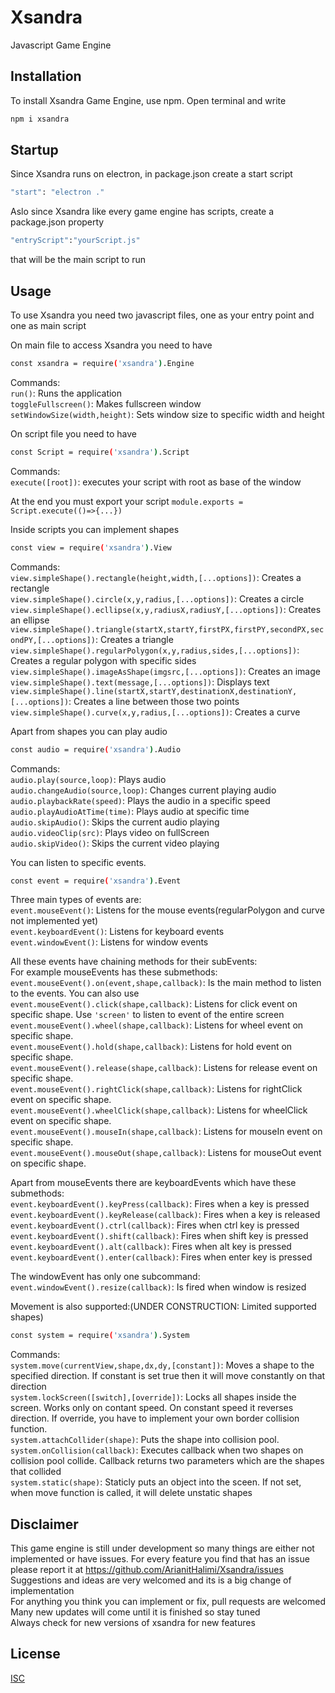 # Xsandra
Javascript Game Engine

## Installation
To install Xsandra Game Engine, use npm.
Open terminal and write
```bash
npm i xsandra
```

## Startup
Since Xsandra runs on electron, in package.json create a start script
```bash
"start": "electron ."
```

Aslo since Xsandra like every game engine has scripts, create a package.json property 
```bash
"entryScript":"yourScript.js"
```
that will be the main script to run

## Usage
To use Xsandra you need two javascript files, one as your entry point and one as main script

On main file to access Xsandra you need to have
```bash
const xsandra = require('xsandra').Engine
```

Commands:  
    ```run()```: Runs the application  
    ```toggleFullscreen()```: Makes fullscreen window  
    ```setWindowSize(width,height)```: Sets window size to specific width and height  

On script file you need to have
```bash
const Script = require('xsandra').Script
```

Commands:  
    ```execute([root])```: executes your script with root as base of the window

At the end you must export your script ```module.exports = Script.execute(()=>{...})```

Inside scripts you can implement shapes
```bash
const view = require('xsandra').View
```

Commands:  
    ```view.simpleShape().rectangle(height,width,[...options])```: Creates a rectangle  
    ```view.simpleShape().circle(x,y,radius,[...options])```: Creates a circle  
    ```view.simpleShape().ecllipse(x,y,radiusX,radiusY,[...options])```: Creates an ellipse  
    ```view.simpleShape().triangle(startX,startY,firstPX,firstPY,secondPX,secondPY,[...options])```: Creates a triangle  
    ```view.simpleShape().regularPolygon(x,y,radius,sides,[...options])```: Creates a regular polygon with specific sides
    ```view.simpleShape().imageAsShape(imgsrc,[...options])```: Creates an image  
    ```view.simpleShape().text(message,[...options])```: Displays text  
    ```view.simpleShape().line(startX,startY,destinationX,destinationY,[...options])```: Creates a line between those two points  
    ```view.simpleShape().curve(x,y,radius,[...options])```: Creates a curve 

Apart from shapes you can play audio
```bash
const audio = require('xsandra').Audio
```

Commands:  
    ```audio.play(source,loop)```: Plays audio  
    ```audio.changeAudio(source,loop)```: Changes current playing audio  
    ```audio.playbackRate(speed)```: Plays the audio in a specific speed  
    ```audio.playAudioAtTime(time)```: Plays audio at specific time  
    ```audio.skipAudio()```: Skips the current audio playing  
    ```audio.videoClip(src)```: Plays video on fullScreen  
    ```audio.skipVideo()```: Skips the current video playing  

You can listen to specific events.  
```bash
const event = require('xsandra').Event
```
Three main types of events are:  
    ```event.mouseEvent()```: Listens for the mouse events(regularPolygon and curve not implemented yet)  
    ```event.keyboardEvent()```: Listens for keyboard events  
    ```event.windowEvent()```: Listens for window events  

All these events have chaining methods for their subEvents:  
For example mouseEvents has these submethods:  
    ```event.mouseEvent().on(event,shape,callback)```: Is the main method to listen to the events. You can also use  
    ```event.mouseEvent().click(shape,callback)```: Listens for click event on specific shape. Use ```'screen'``` to listen to event of the entire screen  
    ```event.mouseEvent().wheel(shape,callback)```: Listens for wheel event on specific shape.  
    ```event.mouseEvent().hold(shape,callback)```: Listens for hold event on specific shape.  
    ```event.mouseEvent().release(shape,callback)```: Listens for release event on specific shape.  
    ```event.mouseEvent().rightClick(shape,callback)```: Listens for rightClick event on specific shape.  
    ```event.mouseEvent().wheelClick(shape,callback)```: Listens for wheelClick event on specific shape.  
    ```event.mouseEvent().mouseIn(shape,callback)```: Listens for mouseIn event on specific shape.  
    ```event.mouseEvent().mouseOut(shape,callback)```: Listens for mouseOut event on specific shape.  

Apart from mouseEvents there are keyboardEvents which have these submethods:  
    ```event.keyboardEvent().keyPress(callback)```: Fires when a key is pressed  
    ```event.keyboardEvent().keyRelease(callback)```: Fires when a key is released  
    ```event.keyboardEvent().ctrl(callback)```: Fires when ctrl key is pressed  
    ```event.keyboardEvent().shift(callback)```: Fires when shift key is pressed  
    ```event.keyboardEvent().alt(callback)```: Fires when alt key is pressed  
    ```event.keyboardEvent().enter(callback)```: Fires when enter key is pressed  

The windowEvent has only one subcommand:  
    ```event.windowEvent().resize(callback)```: Is fired when window is resized  

Movement is also supported:(UNDER CONSTRUCTION: Limited supported shapes)
```bash
const system = require('xsandra').System
```  
Commands:  
    ```system.move(currentView,shape,dx,dy,[constant])```: Moves a shape to the specified direction. If constant is set true then it will move constantly on that direction  
    ```system.lockScreen([switch],[override])```: Locks all shapes inside the screen. Works only on contant speed. On constant speed it reverses direction. If override, you have to implement your own border collision function.  
    ```system.attachCollider(shape)```: Puts the shape into collision pool.  
    ```system.onCollision(callback)```: Executes callback when two shapes on collision pool collide. Callback returns two parameters which are the shapes that collided  
    ```system.static(shape)```: Staticly puts an object into the sceen. If not set, when move function is called, it will delete unstatic shapes  


## Disclaimer
This game engine is still under development so many things are either not implemented or have issues. For every feature you find that has an issue please report it at https://github.com/ArianitHalimi/Xsandra/issues  
Suggestions and ideas are very welcomed and its is a big change of implementation  
For anything you think you can implement or fix, pull requests are welcomed  
Many new updates will come until it is finished so stay tuned  
Always check for new versions of xsandra for new features  


## License
[ISC](https://opensource.org/licenses/ISC)
